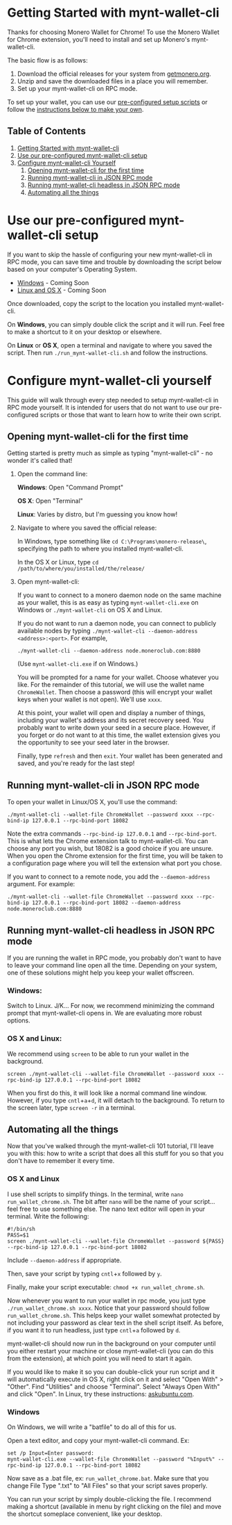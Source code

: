 # Getting Started with mynt-wallet-cli

Thanks for choosing Monero Wallet for Chrome! To use the Monero Wallet for Chrome extension,
you'll need to install and set up Monero's mynt-wallet-cli.

The basic flow is as follows:

1. Download the official releases for your system from [getmonero.org](https://getmonero.org/downloads/).
2. Unzip and save the downloaded files in a place you will remember.
3. Set up your mynt-wallet-cli on RPC mode.

To set up your wallet, you can use our [pre-configured setup scripts](#use-our-pre-configured-mynt-wallet-cli-setup)
or follow the [instructions below to make your own](#configure-mynt-wallet-cli-yourself).

## Table of Contents

1. [Getting Started with mynt-wallet-cli](#getting-started-with-mynt-wallet-cli)
2. [Use our pre-configured mynt-wallet-cli setup](#use-our-pre-configured-mynt-wallet-cli-setup)
3. [Configure mynt-wallet-cli Yourself](#configure-mynt-wallet-cli-yourself)
   1. [Opening mynt-wallet-cli for the first time](#opening-mynt-wallet-cli-for-the-first-time)
   2. [Running mynt-wallet-cli in JSON RPC mode](#running-mynt-wallet-cli-in-json-rpc-mode)
   3. [Running mynt-wallet-cli headless in JSON RPC mode](#running-mynt-wallet-cli-headless-in-json-rpc-mode)
   4. [Automating all the things](#automating-all-the-things)


# Use our pre-configured mynt-wallet-cli setup

If you want to skip the hassle of configuring your new mynt-wallet-cli in RPC mode, you can save
time and trouble by downloading the script below based on your computer's Operating System.

* [Windows](#) - Coming Soon
* [Linux and OS X](#) - Coming Soon

Once downloaded, copy the script to the location you installed mynt-wallet-cli.

On **Windows**, you can simply double click the script and it will run. Feel free to make a
shortcut to it on your desktop or elsewhere.

On **Linux** or **OS X**, open a terminal and navigate to where you saved the script. Then
run `./run_mynt-wallet-cli.sh` and follow the instructions.


# Configure mynt-wallet-cli yourself

This guide will walk through every step needed to setup mynt-wallet-cli in RPC mode yourself.
It is intended for users that do not want to use our pre-configured scripts or those that
want to learn how to write their own script.

## Opening mynt-wallet-cli for the first time

Getting started is pretty much as simple as typing "mynt-wallet-cli" - no wonder it's called that!

1. Open the command line:

   **Windows**: Open "Command Prompt"

   **OS X**: Open "Terminal"

   **Linux**: Varies by distro, but I'm guessing you know how!

2. Navigate to where you saved the official release:

   In Windows, type something like `cd C:\Programs\monero-release\`, specifying the path to
   where you installed mynt-wallet-cli.

   In the OS X or Linux, type `cd /path/to/where/you/installed/the/release/`

3. Open mynt-wallet-cli:

   If you want to connect to a monero daemon node on the same machine as your wallet, this is
   as easy as typing `mynt-wallet-cli.exe` on Windows or `./mynt-wallet-cli` on OS X and Linux.

   If you do not want to run a daemon node, you can connect to publicly available nodes by
   typing `./mynt-wallet-cli --daemon-address <address>:<port>`. For example,

       ./mynt-wallet-cli --daemon-address node.moneroclub.com:8880

   (Use `mynt-wallet-cli.exe` if on Windows.)

   You will be prompted for a name for your wallet. Choose whatever you like. For the
   remainder of this tutorial, we will use the wallet name `ChromeWallet`. Then choose a
   password (this will encrypt your wallet keys when your wallet is not open). We'll use `xxxx`.

   At this point, your wallet will open and display a number of things, including your wallet's
   address and its secret recovery seed. You probably want to write down your seed in a
   secure place. However, if you forget or do not want to at this time, the wallet extension
   gives you the opportunity to see your seed later in the browser.

   Finally, type `refresh` and then `exit`. Your wallet has been generated and saved, and
   you're ready for the last step!


## Running mynt-wallet-cli in JSON RPC mode

To open your wallet in Linux/OS X, you'll use the command:

    ./mynt-wallet-cli --wallet-file ChromeWallet --password xxxx --rpc-bind-ip 127.0.0.1 --rpc-bind-port 18082

Note the extra commands `--rpc-bind-ip 127.0.0.1` and `--rpc-bind-port`. This is what lets
the Chrome extension talk to mynt-wallet-cli. You can choose any port you wish, but 18082 is a
good choice if you are unsure. When you open the Chrome extension for the first time, you
will be taken to a configuration page where you will tell the extension what port you chose.

If you want to connect to a remote node, you add the `--daemon-address` argument. For example:

    ./mynt-wallet-cli --wallet-file ChromeWallet --password xxxx --rpc-bind-ip 127.0.0.1 --rpc-bind-port 18082 --daemon-address node.moneroclub.com:8880


## Running mynt-wallet-cli headless in JSON RPC mode

If you are running the wallet in RPC mode, you probably don't want to have to leave your
command line open all the time. Depending on your system, one of these solutions might help
you keep your wallet offscreen.

### Windows:

Switch to Linux. J/K... For now, we recommend minimizing the command prompt that mynt-wallet-cli
opens in. We are evaluating more robust options.

### OS X and Linux:

We recommend using `screen` to be able to run your wallet in the background.

    screen ./mynt-wallet-cli --wallet-file ChromeWallet --password xxxx --rpc-bind-ip 127.0.0.1 --rpc-bind-port 18082

When you first do this, it will look like a normal command line window. However, if you type
`cntl`+`a`+`d`, it will detach to the background. To return to the screen later, type `screen -r`
in a terminal.


## Automating all the things

Now that you've walked through the mynt-wallet-cli 101 tutorial, I'll leave you with this: how
to write a script that does all this stuff for you so that you don't have to remember it every time.

### OS X and Linux

I use shell scripts to simplify things. In the terminal, write `nano run_wallet_chrome.sh`.
The bit after `nano` will be the name of your script... feel free to use something else.
The nano text editor will open in your terminal. Write the following:

    #!/bin/sh
    PASS=$1
    screen ./mynt-wallet-cli --wallet-file ChromeWallet --password ${PASS} --rpc-bind-ip 127.0.0.1 --rpc-bind-port 18082

Include `--daemon-address` if appropriate.

Then, save your script by typing `cntl`+`x` followed by `y`.

Finally, make your script executable: `chmod +x run_wallet_chrome.sh`.

Now whenever you want to run your wallet in rpc mode, you just type `./run_wallet_chrome.sh xxxx`.
Notice that your password should follow `run_wallet_chrome.sh`. This helps keep your wallet
somewhat protected by not including your password as clear text in the shell script itself.
As before, if you want it to run headless, just type `cntl`+`a` followed by `d`.

mynt-wallet-cli should now run in the background on your computer until you either restart
your machine or close mynt-wallet-cli (you can do this from the extension), at which point you
will need to start it again.

If you would like to make it so you can double-click your run script and it will automatically
execute in OS X, right click on it and select "Open With" > "Other". Find "Utilities" and choose "Terminal".
Select "Always Open With" and click "Open". In Linux, try these instructions:
[askubuntu.com](http://askubuntu.com/questions/465531/how-to-make-a-shell-file-execute-by-double-click).

### Windows

On Windows, we will write a "batfile" to do all of this for us.

Open a text editor, and copy your mynt-wallet-cli command. Ex:

    set /p Input=Enter password:
    mynt-wallet-cli.exe --wallet-file ChromeWallet --password "%Input%" --rpc-bind-ip 127.0.0.1 --rpc-bind-port 18082

Now save as a .bat file, ex: `run_wallet_chrome.bat`.
Make sure that you change File Type ".txt" to "All Files" so that your script saves properly.

You can run your script by simply double-clicking the file. I recommend making a shortcut
(available in menu by right clicking on the file) and move the shortcut someplace convenient,
like your desktop.
